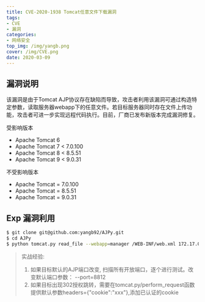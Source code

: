 ```yaml
---
title: CVE-2020-1938 Tomcat任意文件下载漏洞
tags: 
- CVE
- 漏洞
categories:
- 网络安全
top_img: /img/yangb.png
cover: /img/CVE.png
date: 2020-03-09
---
```


## 漏洞说明
该漏洞是由于Tomcat AJP协议存在缺陷而导致，攻击者利用该漏洞可通过构造特定参数，读取服务器webapp下的任意文件。若目标服务器同时存在文件上传功能，攻击者可进一步实现远程代码执行。目前，厂商已发布新版本完成漏洞修复。

受影响版本

* Apache Tomcat 6  
* Apache Tomcat 7 < 7.0.100  
* Apache Tomcat 8 < 8.5.51
* Apache Tomcat 9 < 9.0.31

不受影响版本

* Apache Tomcat = 7.0.100
* Apache Tomcat = 8.5.51
* Apache Tomcat = 9.0.31

## Exp 漏洞利用
```sh
$ git clone git@github.com:yangb92/AJPy.git
$ cd AJPy
$ python tomcat.py read_file --webapp=manager /WEB-INF/web.xml 172.17.0.2
```
> 实战经验: 
>1. 如果目标默认的AJP端口改变, 扫描所有开放端口，逐个进行测试。改变默认端口参数： --port=8812
>2. 如果目标出现302授权跳转，需要在tomcat.py/perform_request函数提供默认参数headers={"cookie":"xxx"},添加已认证的cookie
